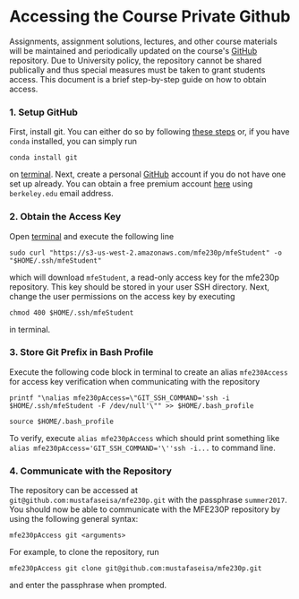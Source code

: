 # Accessing the Course Private Github

Assignments, assignment solutions, lectures, and other course materials will be maintained and periodically updated on the course's [GitHub](https://github.com) repository. Due to University policy, the repository cannot be shared publically and thus special measures must be taken to grant students access. This document is a brief step-by-step guide on how to obtain access.

### 1. Setup GitHub

First, install git. You can either do so by following [these steps](https://git-scm.com/book/en/v2/Getting-Started-Installing-Git) or, if you have `conda` installed, you can simply run

`conda install git`

on [terminal](https://en.wikipedia.org/wiki/Terminal_(macOS)). Next, create a personal [GitHub](https://github.com/) account if you do not have one set up already. You can obtain a free premium account [here](https://education.github.com) using `berkeley.edu` email address.

### 2. Obtain the Access Key

Open [terminal](https://en.wikipedia.org/wiki/Terminal_(macOS)) and execute the following line

`sudo curl "https://s3-us-west-2.amazonaws.com/mfe230p/mfeStudent" -o "$HOME/.ssh/mfeStudent"`

which will download `mfeStudent`, a read-only access key for the mfe230p repository. This key should be stored in your user SSH directory. Next, change the user permissions on the access key by executing

`chmod 400 $HOME/.ssh/mfeStudent`

in terminal.

### 3. Store Git Prefix in Bash Profile

Execute the following code block in terminal to create an alias `mfe230Access` for access key verification when communicating with the repository 

```
printf "\nalias mfe230pAccess=\"GIT_SSH_COMMAND='ssh -i $HOME/.ssh/mfeStudent -F /dev/null'\"" >> $HOME/.bash_profile

source $HOME/.bash_profile
```

To verify, execute `alias mfe230pAccess` which should print something like `alias mfe230pAccess='GIT_SSH_COMMAND='\''ssh -i...` to command line.

### 4. Communicate with the Repository

The repository can be accessed at `git@github.com:mustafaseisa/mfe230p.git` with the passphrase `summer2017`. You should now be able to communicate with the MFE230P repository by using the following general syntax:

```
mfe230pAccess git <arguments>
```

For example, to clone the repository, run

```
mfe230pAccess git clone git@github.com:mustafaseisa/mfe230p.git
```

and enter the passphrase when prompted.